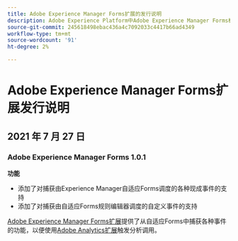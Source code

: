 ```yaml
---
title: Adobe Experience Manager Forms扩展的发行说明
description: Adobe Experience Platform中Adobe Experience Manager Forms标记扩展的最新发行说明。
source-git-commit: 245618498ebac436a4c7092033c4417b66ad4349
workflow-type: tm+mt
source-wordcount: '91'
ht-degree: 2%

---
```



# Adobe Experience Manager Forms扩展发行说明

## 2021 年 7 月 27 日

### Adobe Experience Manager Forms 1.0.1

**功能**

* 添加了对捕获由Experience Manager自适应Forms调度的各种现成事件的支持
* 添加了对捕获由自适应Forms规则编辑器调度的自定义事件的支持

[Adobe Experience Manager Forms扩展](./overview.md)提供了从自适应Forms中捕获各种事件的功能，以便使用[Adobe Analytics扩展](../analytics/overview.md)触发分析调用。